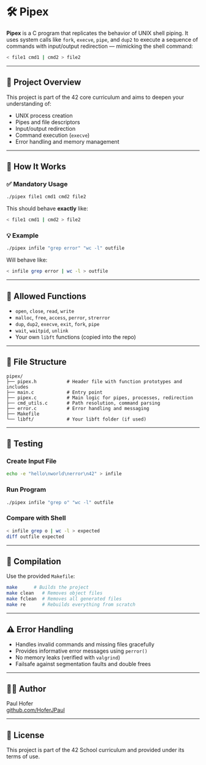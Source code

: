# 🛠️ Pipex

**Pipex** is a C program that replicates the behavior of UNIX shell piping. It uses system calls like `fork`, `execve`, `pipe`, and `dup2` to execute a sequence of commands with input/output redirection — mimicking the shell command:

```bash
< file1 cmd1 | cmd2 > file2
```

---

## 📌 Project Overview

This project is part of the 42 core curriculum and aims to deepen your understanding of:

- UNIX process creation
- Pipes and file descriptors
- Input/output redirection
- Command execution (`execve`)
- Error handling and memory management

---

## 🚀 How It Works

### ✅ Mandatory Usage

```bash
./pipex file1 cmd1 cmd2 file2
```

This should behave **exactly** like:

```bash
< file1 cmd1 | cmd2 > file2
```

### 💡 Example

```bash
./pipex infile "grep error" "wc -l" outfile
```

Will behave like:

```bash
< infile grep error | wc -l > outfile
```

---

## 🔧 Allowed Functions

- `open`, `close`, `read`, `write`
- `malloc`, `free`, `access`, `perror`, `strerror`
- `dup`, `dup2`, `execve`, `exit`, `fork`, `pipe`
- `wait`, `waitpid`, `unlink`
- Your own `libft` functions (copied into the repo)

---

## 📁 File Structure

```
pipex/
├── pipex.h           # Header file with function prototypes and includes
├── main.c            # Entry point
├── pipex.c           # Main logic for pipes, processes, redirection
├── cmd_utils.c       # Path resolution, command parsing
├── error.c           # Error handling and messaging
├── Makefile
└── libft/            # Your libft folder (if used)
```

---

## 🧪 Testing

### Create Input File

```bash
echo -e "hello\nworld\nerror\n42" > infile
```

### Run Program

```bash
./pipex infile "grep o" "wc -l" outfile
```

### Compare with Shell

```bash
< infile grep o | wc -l > expected
diff outfile expected
```

---

## 📌 Compilation

Use the provided `Makefile`:

```bash
make      # Builds the project
make clean   # Removes object files
make fclean  # Removes all generated files
make re      # Rebuilds everything from scratch
```

---

## ⚠️ Error Handling

- Handles invalid commands and missing files gracefully
- Provides informative error messages using `perror()`
- No memory leaks (verified with `valgrind`)
- Failsafe against segmentation faults and double frees

---

## 👨‍💻 Author

Paul Hofer  
[github.com/HoferJPaul](https://github.com/HoferJPaul)

---

## 📜 License

This project is part of the 42 School curriculum and provided under its terms of use.
